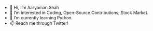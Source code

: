 - 👋 Hi, I’m Aaryaman Shah
- 👀 I’m interested in Coding, Open-Source Contributions, Stock Market.
- 🌱 I’m currently learning Python.
- 📫 Reach me through Twitter!

<!---
AaryamanShah1/AaryamanShah1 is a ✨ special ✨ repository because its `README.md` (this file) appears on your GitHub profile.
You can click the Preview link to take a look at your changes.
--->

